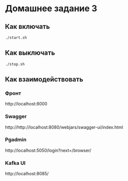 # Домашнее задание 3

## Как включать

```bash
./start.sh
```

## Как выключать

```bash
./stop.sh
```

## Как взаимодействовать

### Фронт

http://localhost:8000

### Swagger

http://http://localhost:8080/webjars/swagger-ui/index.html

### Pgadmin

http://localhost:5050/login?next=/browser/

### Kafka UI

http://localhost:8085/